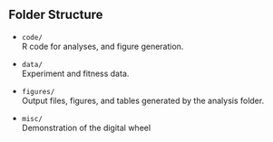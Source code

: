 ## Folder Structure

- `code/`  
    R code for analyses, and figure generation.

- `data/`  
    Experiment and fitness data.

- `figures/`  
    Output files, figures, and tables generated by the analysis folder.

- `misc/`  
    Demonstration of the digital wheel


